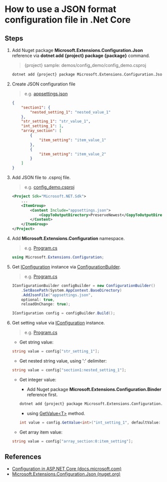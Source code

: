 # How to use a JSON format configuration file in .Net Core

## Steps

1. Add Nuget package **Microsoft.Extensions.Configuration.Json** reference via **dotnet add {project} package {package}** command.

    > {project} sample: demos/config_demo/config_demo.csproj

    ```bash
    dotnet add {project} package Microsoft.Extensions.Configuration.Json
    ```

2. Create JSON configuration file

   > e.g. [appsettings.json](demos/config_demo/appsettings.json)

    ```json
    {
        "section1": {
            "nested_setting_1": "nested_value_1"
        },
        "str_setting_1": "str_value_1",
        "int_setting_1": 1,
        "array_section": [
            {
                "item_setting": "item_value_1"
            },
            {
                "item_setting": "item_value_2"
            }
        ]
    }
    ```

3. Add JSON file to .csproj file.

    > e.g. [config_demo.csproj](demos/config_demo/config_demo.csproj)
    ```xml
    <Project Sdk="Microsoft.NET.Sdk">
        ...
        <ItemGroup>
            <Content Include="appsettings.json">
                <CopyToOutputDirectory>PreserveNewest</CopyToOutputDirectory>
            </Content>
        </ItemGroup>
    </Project>
    ```

4. Add **Microsoft.Extensions.Configuration** namespace.

    > e.g. [Program.cs](demos/config_demo/Program.cs)
    ```csharp
    using Microsoft.Extensions.Configuration;
    ```

5. Get [IConfiguration](https://docs.microsoft.com/en-us/dotnet/api/microsoft.extensions.configuration.iconfiguration) instance via [ConfigurationBuilder](https://docs.microsoft.com/en-us/dotnet/api/microsoft.extensions.configuration.configurationbuilder).

    > e.g. [Program.cs](demos/config_demo/Program.cs)
    ```csharp
    IConfigurationBuilder configBuilder = new ConfigurationBuilder()
        .SetBasePath(System.AppContext.BaseDirectory)
        .AddJsonFile("appsettings.json", 
        optional: true, 
        reloadOnChange: true);

    IConfiguration config = configBuilder.Build();
    ```

6. Get setting value via [IConfiguration](https://docs.microsoft.com/en-us/dotnet/api/microsoft.extensions.configuration.iconfiguration) instance.

    > e.g. [Program.cs](demos/config_demo/Program.cs)
    * Get string value:
    ```csharp
    string value = config["str_setting_1"];
    ```

    * Get nested string value, using ':' delimiter:
    ```csharp
    string value = config["section1:nested_setting_1"];
    ```

    * Get integer value:
        * Add Nuget package **Microsoft.Extensions.Configuration.Binder** reference first.
        ```bash
        dotnet add {project} package Microsoft.Extensions.Configuration.Binder
        ```
        * using [GetValue&lt;T&gt;](https://docs.microsoft.com/en-us/dotnet/api/microsoft.extensions.configuration.configurationbinder.getvalue) method.
        ```csharp
        int value = config.GetValue<int>("int_setting_1", defaultValue: 0);
        ```

    * Get array item value:
    ```csharp
    string value = config["array_section:0:item_setting"];
    ```

## References

* [Configuration in ASP.NET Core (docs.microsoft.com)](https://docs.microsoft.com/en-us/aspnet/core/fundamentals/configuration/)
* [Microsoft.Extensions.Configuration.Json (nuget.org)](https://www.nuget.org/packages/Microsoft.Extensions.Configuration.Json)